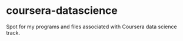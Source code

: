 # coursera-datascience
Spot for my programs and files associated with Coursera data science track. 
